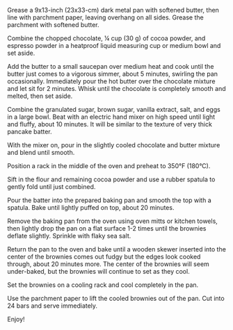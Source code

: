 Grease a 9x13-inch (23x33-cm) dark metal pan with softened butter, then line with parchment paper, leaving overhang on all sides. Grease the parchment with softened butter.

Combine the chopped chocolate, ¼ cup (30 g) of cocoa powder, and espresso powder in a heatproof liquid measuring cup or medium bowl and set aside.

Add the butter to a small saucepan over medium heat and cook until the butter just comes to a vigorous simmer, about 5 minutes, swirling the pan occasionally. Immediately pour the hot butter over the chocolate mixture and let sit for 2 minutes. Whisk until the chocolate is completely smooth and melted, then set aside.

Combine the granulated sugar, brown sugar, vanilla extract, salt, and eggs in a large bowl. Beat with an electric hand mixer on high speed until light and fluffy, about 10 minutes. It will be similar to the texture of very thick pancake batter.

With the mixer on, pour in the slightly cooled chocolate and butter mixture and blend until smooth.

Position a rack in the middle of the oven and preheat to 350°F (180°C).

Sift in the flour and remaining cocoa powder and use a rubber spatula to gently fold until just combined.

Pour the batter into the prepared baking pan and smooth the top with a spatula. Bake until lightly puffed on top, about 20 minutes.

Remove the baking pan from the oven using oven mitts or kitchen towels, then lightly drop the pan on a flat surface 1-2 times until the brownies deflate slightly. Sprinkle with flaky sea salt.

Return the pan to the oven and bake until a wooden skewer inserted into the center of the brownies comes out fudgy but the edges look cooked through, about 20 minutes more. The center of the brownies will seem under-baked, but the brownies will continue to set as they cool.

Set the brownies on a cooling rack and cool completely in the pan.

Use the parchment paper to lift the cooled brownies out of the pan. Cut into 24 bars and serve immediately.

Enjoy!